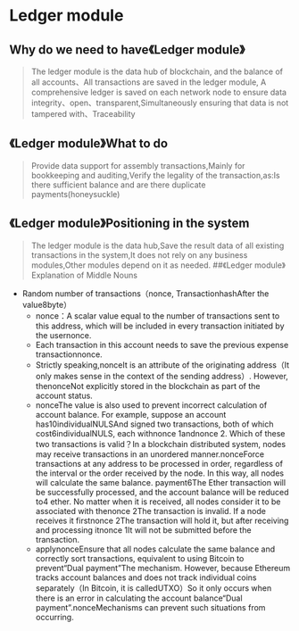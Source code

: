 # Ledger module

## Why do we need to have《Ledger module》

> The ledger module is the data hub of blockchain, and the balance of all accounts、All transactions are saved in the ledger module,
  A comprehensive ledger is saved on each network node to ensure data integrity、open、transparent,Simultaneously ensuring that data is not tampered with、Traceability

## 《Ledger module》What to do

> Provide data support for assembly transactions,Mainly for bookkeeping and auditing,Verify the legality of the transaction,as:Is there sufficient balance and are there duplicate payments(honeysuckle)

## 《Ledger module》Positioning in the system

> The ledger module is the data hub,Save the result data of all existing transactions in the system,It does not rely on any business modules,Other modules depend on it as needed.
##《Ledger module》Explanation of Middle Nouns

- Random number of transactions（nonce, TransactionhashAfter the value8byte）
  - nonce：A scalar value equal to the number of transactions sent to this address, which will be included in every transaction initiated by the usernonce.
  - Each transaction in this account needs to save the previous expense transactionnonce.
  - Strictly speaking,nonceIt is an attribute of the originating address（It only makes sense in the context of the sending address）. However, thenonceNot explicitly stored in the blockchain as part of the account status.
  - nonceThe value is also used to prevent incorrect calculation of account balance. For example, suppose an account has10individualNULSAnd signed two transactions, both of which cost6individualNULS, each withnonce 1andnonce 2. Which of these two transactions is valid？In a blockchain distributed system, nodes may receive transactions in an unordered manner.nonceForce transactions at any address to be processed in order, regardless of the interval or the order received by the node. In this way, all nodes will calculate the same balance. payment6The Ether transaction will be successfully processed, and the account balance will be reduced to4 ether. No matter when it is received, all nodes consider it to be associated with thenonce 2The transaction is invalid. If a node receives it firstnonce 2The transaction will hold it, but after receiving and processing itnonce 1It will not be submitted before the transaction.
  - applynonceEnsure that all nodes calculate the same balance and correctly sort transactions, equivalent to using Bitcoin to prevent“Dual payment”The mechanism. However, because Ethereum tracks account balances and does not track individual coins separately（In Bitcoin, it is calledUTXO）So it only occurs when there is an error in calculating the account balance“Dual payment”.nonceMechanisms can prevent such situations from occurring.
  

